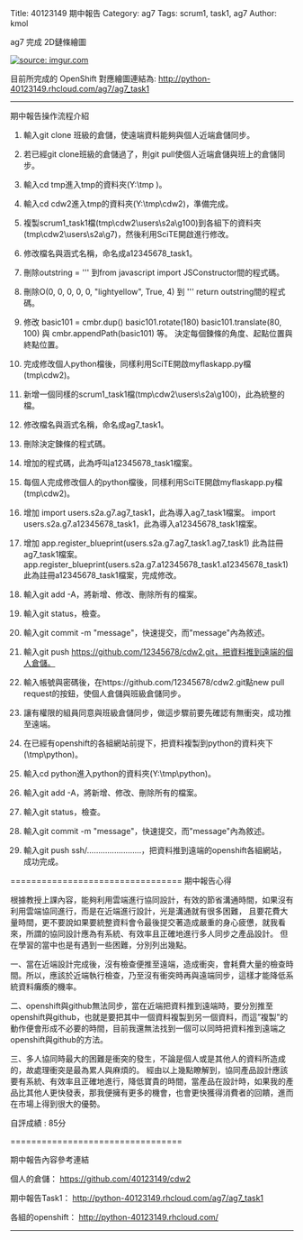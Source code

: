 Title:  40123149 期中報告
Category: ag7
Tags: scrum1, task1, ag7
Author: kmol

ag7 完成 2D鏈條繪圖




<!-- PELICAN_END_SUMMARY -->

<a href="http://imgur.com/JvRdJKV"><img src="http://i.imgur.com/JvRdJKV.png" title="source: imgur.com" /></a>

目前所完成的 OpenShift 對應繪圖連結為: <a href="http://python-40123149.rhcloud.com/ag7/ag7_task1">http://python-40123149.rhcloud.com/ag7/ag7_task1</a>

_________________________________________

期中報告操作流程介紹

01.	輸入git clone 班級的倉儲，使遠端資料能夠與個人近端倉儲同步。

02.	若已經git clone班級的倉儲過了，則git pull使個人近端倉儲與班上的倉儲同步。

03.	輸入cd tmp進入tmp的資料夾(Y:\tmp )。

04.	輸入cd cdw2進入tmp的資料夾(Y:\tmp\cdw2)，準備完成。

05.	複製scrum1_task1檔(tmp\cdw2\users\s2a\g100)到各組下的資料夾(tmp\cdw2\users\s2a\g7)，然後利用SciTE開啟進行修改。

06.	修改檔名與涵式名稱，命名成a12345678_task1。

07.	刪除outstring = ''' 到from javascript import JSConstructor間的程式碼。

08.	刪除O(0, 0, 0, 0, 0, "lightyellow", True, 4) 到 '''  return outstring間的程式碼。

09.	修改  basic101 = cmbr.dup()
    		basic101.rotate(180)
    		basic101.translate(80, 100) 與
cmbr.appendPath(basic101) 等。
決定每個鍊條的角度、起點位置與終點位置。

10.	完成修改個人python檔後，同樣利用SciTE開啟myflaskapp.py檔(tmp\cdw2)。

11.	新增一個同樣的scrum1_task1檔(tmp\cdw2\users\s2a\g100)，此為統整的檔。

12.	修改檔名與涵式名稱，命名成ag7_task1。

13.	刪除決定鍊條的程式碼。

14.	增加<script type="text/python" src="/ag7/a12345678_task1"></script>的程式碼，此為呼叫a12345678_task1檔案。

15.	每個人完成修改個人的python檔後，同樣利用SciTE開啟myflaskapp.py檔(tmp\cdw2)。

16.	增加 import users.s2a.g7.ag7_task1，此為導入ag7_task1檔案。
import users.s2a.g7.a12345678_task1，此為導入a12345678_task1檔案。

17.	增加 app.register_blueprint(users.s2a.g7.ag7_task1.ag7_task1)
此為註冊ag7_task1檔案。
app.register_blueprint(users.s2a.g7.a12345678_task1.a12345678_task1)
此為註冊a12345678_task1檔案，完成修改。

18.	輸入git add -A，將新增、修改、刪除所有的檔案。

19.	輸入git status，檢查。

20.	輸入git commit -m "message"，快速提交，而"message"內為敘述。

21.	輸入git push https://github.com/12345678/cdw2.git，把資料推到遠端的個人倉儲。

22.	輸入帳號與密碼後，在https://github.com/12345678/cdw2.git點new pull request的按鈕，使個人倉儲與班級倉儲同步。

23.	讓有權限的組員同意與班級倉儲同步，做這步驟前要先確認有無衝突，成功推至遠端。

24.	在已經有openshift的各組網站前提下，把資料複製到python的資料夾下(\tmp\python)。

25.	輸入cd python進入python的資料夾(Y:\tmp\python)。

26.	輸入git add -A，將新增、修改、刪除所有的檔案。

27.	輸入git status，檢查。

28.	輸入git commit -m "message"，快速提交，而"message"內為敘述。

29.	輸入git push ssh/……………………，把資料推到遠端的openshift各組網站，成功完成。



=================================
期中報告心得

根據教授上課內容，能夠利用雲端進行協同設計，有效的節省溝通時間，如果沒有利用雲端協同進行，而是在近端進行設計，光是溝通就有很多困難， 且要花費大量時間，更不要說如果要統整資料會令最後提交著造成嚴重的身心疲憊，就我看來，所謂的協同設計應為有系統、有效率且正確地進行多人同步之產品設計。
但在學習的當中也是有遇到一些困難，分別列出幾點。

一、當在近端設計完成後，沒有檢查便推至遠端，造成衝突，會耗費大量的檢查時間。所以，應該於近端執行檢查，乃至沒有衝突時再與遠端同步，這樣才能降低系統資料癱瘓的機率。

二、openshift與github無法同步，當在近端把資料推到遠端時，要分別推至openshift與github，也就是要把其中一個資料複製到另一個資料，而這”複製”的動作便會形成不必要的時間，目前我還無法找到一個可以同時把資料推到遠端之openshift與github的方法。

三、多人協同時最大的困難是衝突的發生，不論是個人或是其他人的資料所造成的，故處理衝突是最為累人與麻煩的。
經由以上幾點瞭解到，協同產品設計應該要有系統、有效率且正確地進行，降低寶貴的時間，當產品在設計時，如果我的產品比其他人更快發表，那我便擁有更多的機會，也會更快獲得消費者的回饋，進而在市場上得到很大的優勢。



自評成績 : 85分

=================================

期中報告內容參考連結

個人的倉儲：
https://github.com/40123149/cdw2

期中報告Task1：
http://python-40123149.rhcloud.com/ag7/ag7_task1

各組的openshift：
http://python-40123149.rhcloud.com/


_______________________________________________

